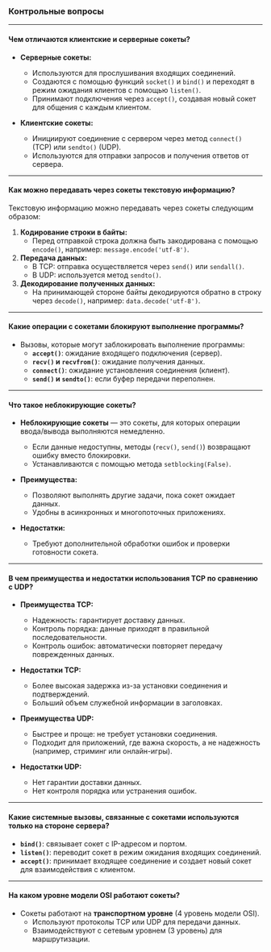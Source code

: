 ### Контрольные вопросы

---

#### **Чем отличаются клиентские и серверные сокеты?**
- **Серверные сокеты:**
  - Используются для прослушивания входящих соединений.
  - Создаются с помощью функций `socket()` и `bind()` и переходят в режим ожидания клиентов с помощью `listen()`.
  - Принимают подключения через `accept()`, создавая новый сокет для общения с каждым клиентом.

- **Клиентские сокеты:**
  - Инициируют соединение с сервером через метод `connect()` (TCP) или `sendto()` (UDP).
  - Используются для отправки запросов и получения ответов от сервера.

---

#### **Как можно передавать через сокеты текстовую информацию?**
Текстовую информацию можно передавать через сокеты следующим образом:
1. **Кодирование строки в байты:**
   - Перед отправкой строка должна быть закодирована с помощью `encode()`, например: `message.encode('utf-8')`.
2. **Передача данных:**
   - В TCP: отправка осуществляется через `send()` или `sendall()`.
   - В UDP: используется метод `sendto()`.
3. **Декодирование полученных данных:**
   - На принимающей стороне байты декодируются обратно в строку через `decode()`, например: `data.decode('utf-8')`.

---

#### **Какие операции с сокетами блокируют выполнение программы?**
- Вызовы, которые могут заблокировать выполнение программы:
  - **`accept()`**: ожидание входящего подключения (сервер).
  - **`recv()` и `recvfrom()`**: ожидание получения данных.
  - **`connect()`**: ожидание установления соединения (клиент).
  - **`send()` и `sendto()`**: если буфер передачи переполнен.

---

#### **Что такое неблокирующие сокеты?**
- **Неблокирующие сокеты** — это сокеты, для которых операции ввода/вывода выполняются немедленно.
  - Если данные недоступны, методы (`recv()`, `send()`) возвращают ошибку вместо блокировки.
  - Устанавливаются с помощью метода `setblocking(False)`.

- **Преимущества:**
  - Позволяют выполнять другие задачи, пока сокет ожидает данных.
  - Удобны в асинхронных и многопоточных приложениях.

- **Недостатки:**
  - Требуют дополнительной обработки ошибок и проверки готовности сокета.

---

#### **В чем преимущества и недостатки использования TCP по сравнению с UDP?**
- **Преимущества TCP:**
  - Надежность: гарантирует доставку данных.
  - Контроль порядка: данные приходят в правильной последовательности.
  - Контроль ошибок: автоматически повторяет передачу поврежденных данных.

- **Недостатки TCP:**
  - Более высокая задержка из-за установки соединения и подтверждений.
  - Больший объем служебной информации в заголовках.

- **Преимущества UDP:**
  - Быстрее и проще: не требует установки соединения.
  - Подходит для приложений, где важна скорость, а не надежность (например, стриминг или онлайн-игры).

- **Недостатки UDP:**
  - Нет гарантии доставки данных.
  - Нет контроля порядка или устранения ошибок.

---

#### **Какие системные вызовы, связанные с сокетами используются только на стороне сервера?**
- **`bind()`**: связывает сокет с IP-адресом и портом.
- **`listen()`**: переводит сокет в режим ожидания входящих соединений.
- **`accept()`**: принимает входящее соединение и создает новый сокет для взаимодействия с клиентом.

---

#### **На каком уровне модели OSI работают сокеты?**
- Сокеты работают на **транспортном уровне** (4 уровень модели OSI).
  - Используют протоколы TCP или UDP для передачи данных.
  - Взаимодействуют с сетевым уровнем (3 уровень) для маршрутизации.
